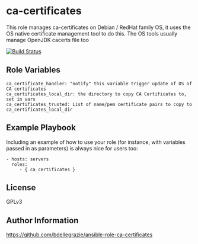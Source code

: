 ca-certificates
===============

This role manages ca-certificates on Debian / RedHat family OS, it uses the OS native certificate management tool to do this. The OS tools usually manage OpenJDK cacerts file too

[![Build Status](https://travis-ci.org/bdellegrazie/ansible-role-ca-certificates.svg?branch=master)](https://travis-ci.org/bdellegrazie/ansible-role-ca-certificates)

Role Variables
--------------

    ca_certificate_handler: "notify" this variable trigger update of OS of CA certificates
    ca_certificates_local_dir: the directory to copy CA Certificates to, set in vars
    ca_certificates_trusted: List of name/pem certificate pairs to copy to ca_certificates_local_dir

Example Playbook
----------------

Including an example of how to use your role (for instance, with variables passed in as parameters) is always nice for users too:

    - hosts: servers
      roles:
         - { ca_certificates }

License
-------

GPLv3

Author Information
------------------

https://github.com/bdellegrazie/ansible-role-ca-certificates
